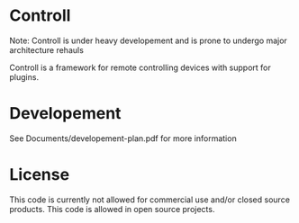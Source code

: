Controll
========
Note: Controll is under heavy developement and is prone to undergo major architecture rehauls

Controll is a framework for remote controlling devices with support for plugins.



Developement
========
See Documents/developement-plan.pdf for more information

License
========
This code is currently not allowed for commercial use and/or closed source products.
This code is allowed in open source projects.
